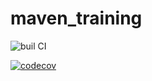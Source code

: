 # maven_training
![buil CI](https://github.com/Kouam-Lorraine/maven_training/actions/workflows/build.yml/badge.svg)

[![codecov](https://codecov.io/gh/Kouam-Lorraine/maven_training/branch/main/graph/badge.svg?token=K3j7IuBNjz)](https://codecov.io/gh/Kouam-Lorraine/maven_training)
